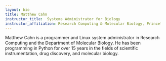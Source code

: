 ```yaml
---
layout: bio
title: Matthew Cahn
instructor_title:  Systems Administrator for Biology
instructor_affiliation: Research Computing & Molecular Biology, Princeton University
---
```


Matthew Cahn is a programmer and Linux system administrator in Research Computing and the Department of Molecular Biology. He has been programming in Python for over 15 years in the fields of scientific instrumentation, drug discovery, and molecular biology.
